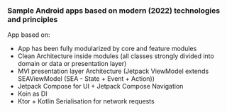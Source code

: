 ### Sample Android apps based on modern (2022) technologies and principles

App based on:

- App has been fully modularized by core and feature modules
- Clean Architecture inside modules (all classes strongly divided into domain or data or
  presentation layer)
- MVI presentation layer Architecture (Jetpack ViewModel extends SEAViewModel (SEA - State + Event +
  Action))
- Jetpack Compose for UI + Jetpack Compose Navigation
- Koin as DI
- Ktor + Kotlin Serialisation for network requests